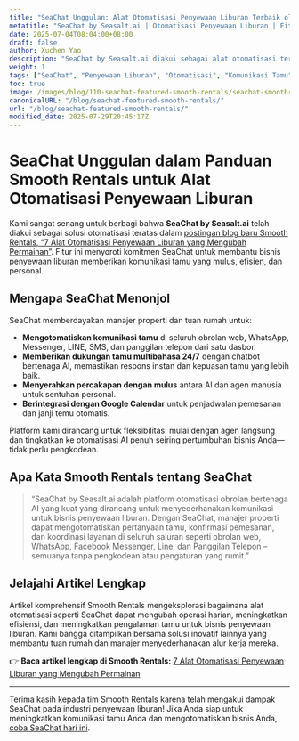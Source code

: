 ```yaml
---
title: "SeaChat Unggulan: Alat Otomatisasi Penyewaan Liburan Terbaik oleh Smooth Rentals"
metatitle: "SeaChat by Seasalt.ai | Otomatisasi Penyewaan Liburan | Fitur Smooth Rentals"
date: 2025-07-04T08:04:00+08:00
draft: false
author: Xuchen Yao
description: "SeaChat by Seasalt.ai diakui sebagai alat otomatisasi terkemuka untuk penyewaan liburan dalam postingan blog terbaru Smooth Rentals. Temukan bagaimana SeaChat menyederhanakan komunikasi tamu dan meningkatkan efisiensi."
weight: 1
tags: ["SeaChat", "Penyewaan Liburan", "Otomatisasi", "Komunikasi Tamu", "Smooth Rentals", "AI Chatbot"]
toc: true
image: /images/blog/110-seachat-featured-smooth-rentals/seachat-smoothrentals-feature.jpeg
canonicalURL: "/blog/seachat-featured-smooth-rentals/"
url: "/blog/seachat-featured-smooth-rentals/"
modified_date: 2025-07-29T20:45:17Z
---
```


# SeaChat Unggulan dalam Panduan Smooth Rentals untuk Alat Otomatisasi Penyewaan Liburan

Kami sangat senang untuk berbagi bahwa **SeaChat by Seasalt.ai** telah diakui sebagai solusi otomatisasi teratas dalam [postingan blog baru Smooth Rentals, “7 Alat Otomatisasi Penyewaan Liburan yang Mengubah Permainan”](https://smooth.rentals/blog/vacation-rental-automation-tools/). Fitur ini menyoroti komitmen SeaChat untuk membantu bisnis penyewaan liburan memberikan komunikasi tamu yang mulus, efisien, dan personal.

## Mengapa SeaChat Menonjol

SeaChat memberdayakan manajer properti dan tuan rumah untuk:

- **Mengotomatiskan komunikasi tamu** di seluruh obrolan web, WhatsApp, Messenger, LINE, SMS, dan panggilan telepon dari satu dasbor.
- **Memberikan dukungan tamu multibahasa 24/7** dengan chatbot bertenaga AI, memastikan respons instan dan kepuasan tamu yang lebih baik.
- **Menyerahkan percakapan dengan mulus** antara AI dan agen manusia untuk sentuhan personal.
- **Berintegrasi dengan Google Calendar** untuk penjadwalan pemesanan dan janji temu otomatis.

Platform kami dirancang untuk fleksibilitas: mulai dengan agen langsung dan tingkatkan ke otomatisasi AI penuh seiring pertumbuhan bisnis Anda—tidak perlu pengkodean.

## Apa Kata Smooth Rentals tentang SeaChat

> “SeaChat by Seasalt.ai adalah platform otomatisasi obrolan bertenaga AI yang kuat yang dirancang untuk menyederhanakan komunikasi untuk bisnis penyewaan liburan. Dengan SeaChat, manajer properti dapat mengotomatiskan pertanyaan tamu, konfirmasi pemesanan, dan koordinasi layanan di seluruh saluran seperti obrolan web, WhatsApp, Facebook Messenger, Line, dan Panggilan Telepon – semuanya tanpa pengkodean atau pengaturan yang rumit.”

## Jelajahi Artikel Lengkap

Artikel komprehensif Smooth Rentals mengeksplorasi bagaimana alat otomatisasi seperti SeaChat dapat mengubah operasi harian, meningkatkan efisiensi, dan meningkatkan pengalaman tamu untuk bisnis penyewaan liburan. Kami bangga ditampilkan bersama solusi inovatif lainnya yang membantu tuan rumah dan manajer menyederhanakan alur kerja mereka.

👉 **Baca artikel lengkap di Smooth Rentals:**
[7 Alat Otomatisasi Penyewaan Liburan yang Mengubah Permainan](https://smooth.rentals/blog/vacation-rental-automation-tools/)

---

Terima kasih kepada tim Smooth Rentals karena telah mengakui dampak SeaChat pada industri penyewaan liburan! Jika Anda siap untuk meningkatkan komunikasi tamu Anda dan mengotomatiskan bisnis Anda, [coba SeaChat hari ini](https://chat.seasalt.ai/?utm_source=blog).
